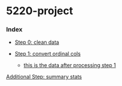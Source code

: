 # 5220-project

### Index

+ [Step 0: clean data](data_clean/data_clean.R)

+ [Step 1: convert ordinal cols](data_clean/convert_agree_disagree.R)

  + [this is the data after processing step 1](data_clean/step_1.rda)




[Additional Step: summary stats](summary_stats/summary_stats.Rmd)
